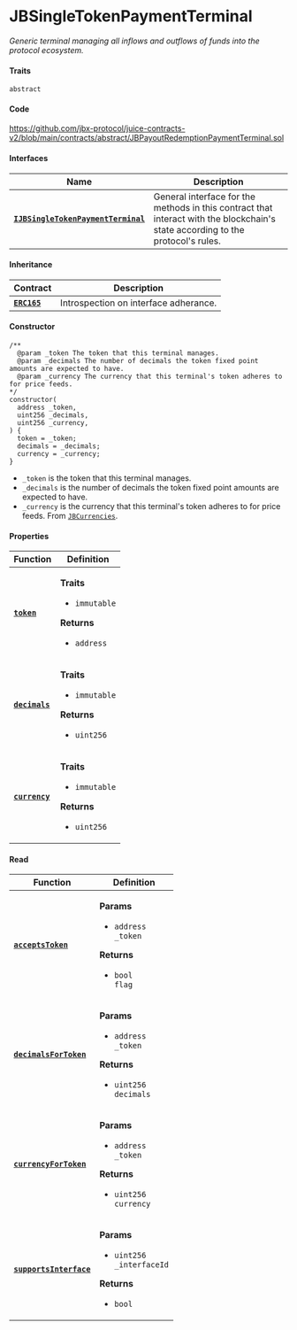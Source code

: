 # JBSingleTokenPaymentTerminal

_Generic terminal managing all inflows and outflows of funds into the protocol ecosystem._

#### Traits

`abstract`
#### Code

https://github.com/jbx-protocol/juice-contracts-v2/blob/main/contracts/abstract/JBPayoutRedemptionPaymentTerminal.sol


#### Interfaces

| Name                                             | Description                                                                                                                              |
| ------------------------------------------------ | ---------------------------------------------------------------------------------------------------------------------------------------- |
| [**`IJBSingleTokenPaymentTerminal`**](/dev/api/interfaces/ijbpayoutredemptionpaymentterminal.md) | General interface for the methods in this contract that interact with the blockchain's state according to the protocol's rules. |

#### Inheritance

| Contract                                                                  | Description                                                                                                                              |
| ------------------------------------------------------------------------- | ---------------------------------------------------------------------------------------------------------------------------------------- |
| [**`ERC165`**](https://docs.openzeppelin.com/contracts/2.x/dev/api/introspection#ERC165)                            |  Introspection on interface adherance.                      |


#### Constructor

```
/**
  @param _token The token that this terminal manages.
  @param _decimals The number of decimals the token fixed point amounts are expected to have.
  @param _currency The currency that this terminal's token adheres to for price feeds.
*/
constructor(
  address _token,
  uint256 _decimals,
  uint256 _currency,
) {
  token = _token;
  decimals = _decimals;
  currency = _currency;
}
```

* `_token` is the token that this terminal manages.
* `_decimals` is the number of decimals the token fixed point amounts are expected to have.
* `_currency` is the currency that this terminal's token adheres to for price feeds. From [`JBCurrencies`](/dev/api/libraries/jbcurrencies.md).

#### Properties

| Function                                                                  | Definition                                                                                                                                                                                                                                                               |
| ------------------------------------------------------------------------- | ------------------------------------------------------------------------------------------------------------------------------------------------------------------------------------------------------------------------------------------------------------------------ |
| [**`token`**](/dev/api/contracts/or-payment-terminals/or-abstract/jbsingletokenpaymentterminal/properties/token.md)                                        | <p><strong>Traits</strong></p><ul><li><code>immutable</code></li></ul><p><strong>Returns</strong></p><ul><li><code>address</code></li></ul> |
| [**`decimals`**](/dev/api/contracts/or-payment-terminals/or-abstract/jbsingletokenpaymentterminal/properties/decimals.md)                                        | <p><strong>Traits</strong></p><ul><li><code>immutable</code></li></ul><p><strong>Returns</strong></p><ul><li><code>uint256</code></li></ul> |
| [**`currency`**](/dev/api/contracts/or-payment-terminals/or-abstract/jbsingletokenpaymentterminal/properties/currency.md)                                        | <p><strong>Traits</strong></p><ul><li><code>immutable</code></li></ul><p><strong>Returns</strong></p><ul><li><code>uint256</code></li></ul> |

#### Read

| Function                                   | Definition                                                                                                                                                                                                                            |
| ------------------------------------------ | ------------------------------------------------------------------------------------------------------------------------------------------------------------------------------------------------------------------------------------- |
| [**`acceptsToken`**](/dev/api/contracts/or-payment-terminals/or-abstract/jbsingletokenpaymentterminal/read/acceptstoken.md) | <p><strong>Params</strong></p><ul><li><code>address _token</code></li></ul><p><strong>Returns</strong></p><ul><li><code>bool flag</code></li></ul>                                                                        |
| [**`decimalsForToken`**](/dev/api/contracts/or-payment-terminals/or-abstract/jbsingletokenpaymentterminal/read/decimalsfortoken.md)     | <p><strong>Params</strong></p><ul><li><code>address _token</code></li></ul><p><strong>Returns</strong></p><ul><li><code>uint256 decimals</code></li></ul> |
| [**`currencyForToken`**](/dev/api/contracts/or-payment-terminals/or-abstract/jbsingletokenpaymentterminal/read/currencyfortoken.md)     | <p><strong>Params</strong></p><ul><li><code>address _token</code></li></ul><p><strong>Returns</strong></p><ul><li><code>uint256 currency</code></li></ul> |
| [**`supportsInterface`**](/dev/api/contracts/or-payment-terminals/or-abstract/jbsingletokenpaymentterminal/read/supportsinterface.md) | <p><strong>Params</strong></p><ul><li><code>uint256 _interfaceId</code></li></ul><p><strong>Returns</strong></p><ul><li><code>bool</code></li></ul> |

